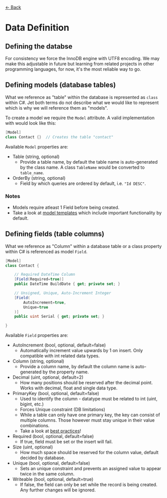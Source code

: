 [<- Back](../README.md)

# Data Definition

## Defining the databse
For consistency we force the InnoDB engine with UTF8 encoding.
We may make this adjustable in future but learning from related projects in other programming languages, for now, it's the most reliable way to go.

## Defining models (database tables)
What we reference as "table" within the database is represented as `class` within C#.
Jet both terms do not describe what we would like to represent which is why we will reference them as "models".

To create a model we require the `Model` attribute.
A valid implementation with would look like this:
```csharp
[Model]
class Contact {}  // Creates the table "contact"
```

Available `Model` properties are:
* Table (string, optional)
  * Provide a table name, by default the table name is auto-generated by the class name. A class `TableName` would be converted to `table_name`.
* OrderBy (string, optional)
  * Field by which queries are ordered by default, i.e. `"Id DESC"`.

### Notes
* Models require atleast 1 Field before being created.
* Take a look at [model templates](../hints/model-template.md) which include important functionality by default.

## Defining fields (table columns)
What we reference as "Column" within a database table or a class property within C# is referenced as model `Field`.
```csharp
[Model]
class Contact {

    // Required DateTime Column
    [Field(Required=true)]
    public DateTime BuildDate { get; private set; }

    // Unsigned, Unique, Auto-Increment Integer
    [Field(
        AutoIncrement=true,
        Unique=true
    )]
    public uint Serial { get; private set; }

}
```
Available `Field` properties are:
* AutoIncrement (bool, optional, default=false)
    * Automatically increment value upwards by 1 on insert. Only compatible with int related data types.
* Column (string, optional)
    * Provide a column name, by default the column name is auto-generated by the property name.
* Decimal (uint, optional, default=2)
    * How many positions should be reserved after the decimal point. Works with decimal, float and single data type.
* PrimaryKey (bool, optional, default=false)
    * Used to identify the column - datatype must be related to int (uint, bigint, etc.)
    * Forces Unique constraint (DB limitations)
    * While a table can only have one primary key, the key can consist of multiple columns. Those however must stay unique in their value combinations.
    * Take a look at [best practices](../hints/best-practice.md)!
* Required (bool, optional, default=false)
    * If true, field must be set or the insert will fail.
* Size (uint, optional)
    *  How much space should be reserved for the column value, default decided by database.
* Unique (bool, optional, default=false)
    * Sets an unique constraint and prevents an assigned value to appear twice in the same column.
* Writeable (bool, optional, default=true)
    * If false, the field can only be set while the record is being created. Any further changes will be ignored.
